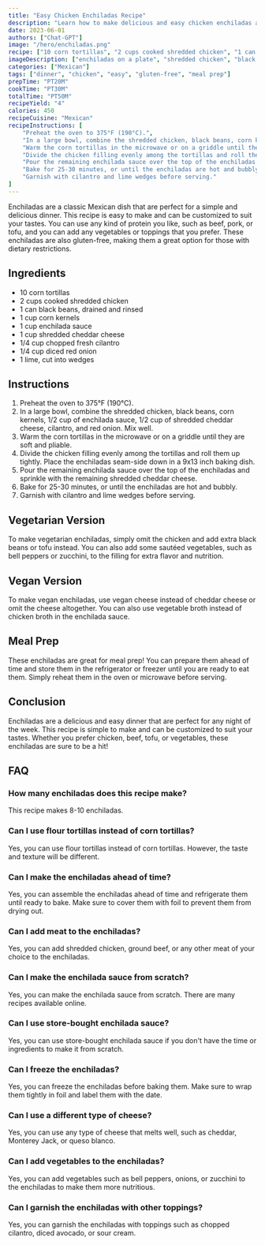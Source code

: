 ```yaml
---
title: "Easy Chicken Enchiladas Recipe"
description: "Learn how to make delicious and easy chicken enchiladas at home with this simple recipe."
date: 2023-06-01
authors: ["Chat-GPT"]
image: "/hero/enchiladas.png"
recipe: ["10 corn tortillas", "2 cups cooked shredded chicken", "1 can black beans, drained and rinsed", "1 cup corn kernels", "1 cup enchilada sauce", "1 cup shredded cheddar cheese", "1/4 cup chopped fresh cilantro", "1/4 cup diced red onion", "1 lime, cut into wedges"]
imageDescription: ["enchiladas on a plate", "shredded chicken", "black beans", "corn kernels"]
categories: ["Mexican"]
tags: ["dinner", "chicken", "easy", "gluten-free", "meal prep"]
prepTime: "PT20M"
cookTime: "PT30M"
totalTime: "PT50M"
recipeYield: "4"
calories: 450
recipeCuisine: "Mexican"
recipeInstructions: [
    "Preheat the oven to 375°F (190°C).",
    "In a large bowl, combine the shredded chicken, black beans, corn kernels, 1/2 cup of enchilada sauce, 1/2 cup of shredded cheddar cheese, cilantro, and red onion. Mix well.",
    "Warm the corn tortillas in the microwave or on a griddle until they are soft and pliable.",
    "Divide the chicken filling evenly among the tortillas and roll them up tightly. Place the enchiladas seam-side down in a 9x13 inch baking dish.",
    "Pour the remaining enchilada sauce over the top of the enchiladas and sprinkle with the remaining shredded cheddar cheese.",
    "Bake for 25-30 minutes, or until the enchiladas are hot and bubbly.",
    "Garnish with cilantro and lime wedges before serving."
]
---
```


Enchiladas are a classic Mexican dish that are perfect for a simple and delicious dinner. This recipe is easy to make and can be customized to suit your tastes. You can use any kind of protein you like, such as beef, pork, or tofu, and you can add any vegetables or toppings that you prefer. These enchiladas are also gluten-free, making them a great option for those with dietary restrictions.

## Ingredients

- 10 corn tortillas
- 2 cups cooked shredded chicken
- 1 can black beans, drained and rinsed
- 1 cup corn kernels
- 1 cup enchilada sauce
- 1 cup shredded cheddar cheese
- 1/4 cup chopped fresh cilantro
- 1/4 cup diced red onion
- 1 lime, cut into wedges

## Instructions

1. Preheat the oven to 375°F (190°C).
2. In a large bowl, combine the shredded chicken, black beans, corn kernels, 1/2 cup of enchilada sauce, 1/2 cup of shredded cheddar cheese, cilantro, and red onion. Mix well.
3. Warm the corn tortillas in the microwave or on a griddle until they are soft and pliable.
4. Divide the chicken filling evenly among the tortillas and roll them up tightly. Place the enchiladas seam-side down in a 9x13 inch baking dish.
5. Pour the remaining enchilada sauce over the top of the enchiladas and sprinkle with the remaining shredded cheddar cheese.
6. Bake for 25-30 minutes, or until the enchiladas are hot and bubbly.
7. Garnish with cilantro and lime wedges before serving.

## Vegetarian Version

To make vegetarian enchiladas, simply omit the chicken and add extra black beans or tofu instead. You can also add some sautéed vegetables, such as bell peppers or zucchini, to the filling for extra flavor and nutrition.

## Vegan Version

To make vegan enchiladas, use vegan cheese instead of cheddar cheese or omit the cheese altogether. You can also use vegetable broth instead of chicken broth in the enchilada sauce.

## Meal Prep

These enchiladas are great for meal prep! You can prepare them ahead of time and store them in the refrigerator or freezer until you are ready to eat them. Simply reheat them in the oven or microwave before serving.

## Conclusion

Enchiladas are a delicious and easy dinner that are perfect for any night of the week. This recipe is simple to make and can be customized to suit your tastes. Whether you prefer chicken, beef, tofu, or vegetables, these enchiladas are sure to be a hit!

## FAQ

### How many enchiladas does this recipe make?

This recipe makes 8-10 enchiladas.

### Can I use flour tortillas instead of corn tortillas?

Yes, you can use flour tortillas instead of corn tortillas. However, the taste and texture will be different.

### Can I make the enchiladas ahead of time?

Yes, you can assemble the enchiladas ahead of time and refrigerate them until ready to bake. Make sure to cover them with foil to prevent them from drying out.

### Can I add meat to the enchiladas?

Yes, you can add shredded chicken, ground beef, or any other meat of your choice to the enchiladas.

### Can I make the enchilada sauce from scratch?

Yes, you can make the enchilada sauce from scratch. There are many recipes available online.

### Can I use store-bought enchilada sauce?

Yes, you can use store-bought enchilada sauce if you don't have the time or ingredients to make it from scratch.

### Can I freeze the enchiladas?

Yes, you can freeze the enchiladas before baking them. Make sure to wrap them tightly in foil and label them with the date.

### Can I use a different type of cheese?

Yes, you can use any type of cheese that melts well, such as cheddar, Monterey Jack, or queso blanco.

### Can I add vegetables to the enchiladas?

Yes, you can add vegetables such as bell peppers, onions, or zucchini to the enchiladas to make them more nutritious.

### Can I garnish the enchiladas with other toppings?

Yes, you can garnish the enchiladas with toppings such as chopped cilantro, diced avocado, or sour cream.